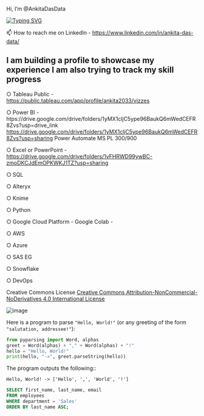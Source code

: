 Hi, I’m @AnkitaDasData

[![Typing SVG](https://readme-typing-svg.demolab.com/?lines=I+am+building+a+profile+to+showcase;Please+have+patience)](https://git.io/typing-svg)

📫 How to reach me on LinkedIn - https://www.linkedin.com/in/ankita-das-data/

I am building a profile to showcase my experience
I am also trying to track my skill progress
-----------------------------------------------------------------------------------
○   Tableau Public -        https://public.tableau.com/app/profile/ankita2033/vizzes

○   Power BI -              htps://drive.google.com/drive/folders/1yMX1cljC5ype96BaukQ6mWedCEFR8Zvs?usp=drive_link
                            https://drive.google.com/drive/folders/1yMX1cljC5ype96BaukQ6mWedCEFR8Zvs?usp=sharing
    Power Automate
    MS PL 300/900

○   Excel or PowerPoint -    https://drive.google.com/drive/folders/1vFHRWD99ywBC-zmoDKCJdEmOPKWKJ1TZ?usp=sharing

○   SQL

○   Alteryx

○   Knime

○   Python

○   Google Cloud Platform - Google Colab - 

○   AWS

○   Azure

○   SAS EG

○   Snowflake

○   DevOps

Creative Commons License [Creative Commons Attribution-NonCommercial-NoDerivatives 4.0 International License](https://creativecommons.org/licenses/by-nc-nd/4.0/)

![image](https://github.com/user-attachments/assets/95a39b19-6afa-45f5-a038-2780c7e21937)

Here is a program to parse ``"Hello, World!"`` (or any greeting of the form
``"salutation, addressee!"``):

```python
from pyparsing import Word, alphas
greet = Word(alphas) + "," + Word(alphas) + "!"
hello = "Hello, World!"
print(hello, "->", greet.parseString(hello))
```

The program outputs the following::

    Hello, World! -> ['Hello', ',', 'World', '!']

```sql
SELECT first_name, last_name, email
FROM employees
WHERE department = 'Sales'
ORDER BY last_name ASC;
```

<!---
AnkitaDasData/AnkitaDasData is a ✨ special ✨ repository because its `README.md` (this file) appears on your GitHub profile.
You can click the Preview link to take a look at your changes.
--->
